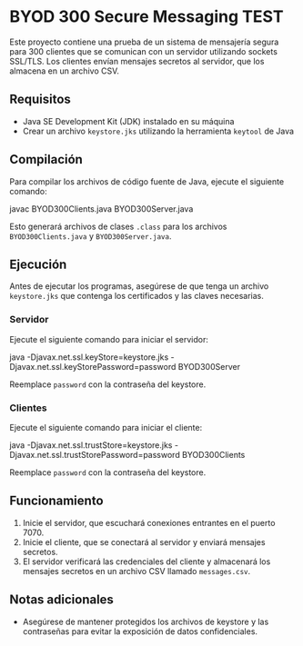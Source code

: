 # BYOD 300 Secure Messaging TEST

Este proyecto contiene una prueba de un sistema de mensajería segura para 300 clientes que se comunican con un servidor utilizando sockets SSL/TLS. Los clientes envían mensajes secretos al servidor, que los almacena en un archivo CSV.

## Requisitos
- Java SE Development Kit (JDK) instalado en su máquina
- Crear un archivo `keystore.jks` utilizando la herramienta `keytool` de Java

## Compilación
Para compilar los archivos de código fuente de Java, ejecute el siguiente comando:

javac BYOD300Clients.java BYOD300Server.java


Esto generará archivos de clases `.class` para los archivos `BYOD300Clients.java` y `BYOD300Server.java`.

## Ejecución
Antes de ejecutar los programas, asegúrese de que tenga un archivo `keystore.jks` que contenga los certificados y las claves necesarias.

### Servidor
Ejecute el siguiente comando para iniciar el servidor:

java -Djavax.net.ssl.keyStore=keystore.jks -Djavax.net.ssl.keyStorePassword=password BYOD300Server


Reemplace `password` con la contraseña del keystore.

### Clientes
Ejecute el siguiente comando para iniciar el cliente:

java -Djavax.net.ssl.trustStore=keystore.jks -Djavax.net.ssl.trustStorePassword=password BYOD300Clients


Reemplace `password` con la contraseña del keystore.

## Funcionamiento

1. Inicie el servidor, que escuchará conexiones entrantes en el puerto 7070.
2. Inicie el cliente, que se conectará al servidor y enviará mensajes secretos.
3. El servidor verificará las credenciales del cliente y almacenará los mensajes secretos en un archivo CSV llamado `messages.csv`.

## Notas adicionales

- Asegúrese de mantener protegidos los archivos de keystore y las contraseñas para evitar la exposición de datos confidenciales.
